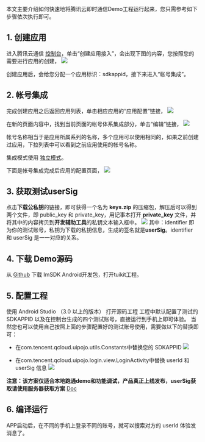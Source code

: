 
本文主要介绍如何快速地将腾讯云即时通信Demo工程运行起来，您只需参考如下步骤依次执行即可。

## 1. 创建应用
进入腾讯云通信 [控制台](https://console.cloud.tencent.com/avc/list)，单击“创建应用接入”，会出现下图的内容，您按照您的需要进行应用的创建，
![](https://main.qcloudimg.com/raw/14a392ce346a812dca533282692d8360.png)

创建应用后，会给您分配一个应用标识：sdkappid，接下来进入“帐号集成”。

## 2. 帐号集成
完成创建应用之后返回应用列表，单击相应应用的“应用配置”链接，
![](https://main.qcloudimg.com/raw/944ba26dbf293fd971eb20ee40d0d672.png)

在新的页面内容中，找到当前页面的帐号体系集成部分，单击“编辑”链接，
![](https://main.qcloudimg.com/raw/32b3023bee01dbb4214d6efb6d214921.png)

帐号名称相当于是应用所属系列的名称，多个应用可以使用相同的，如果之前创建过应用，下拉列表中可以看到之前应用使用的帐号名称。

集成模式使用 [独立模式](https://cloud.tencent.com/document/product/269/1507)。

下面是帐号集成完成后应用的配置页面，
![](https://main.qcloudimg.com/raw/70a9d5f3846dac7eb6a288aa3b425b9d.png)

## 3. 获取测试userSig
点击**下载公私钥**的链接，即可获得一个名为 **keys.zip** 的压缩包，解压后可以得到两个文件，即 public_key 和 private_key，用记事本打开 **private_key** 文件，并将其中的内容拷贝到**开发辅助工具**的私钥文本输入框中。
![](https://main.qcloudimg.com/raw/a1b9bb35760e1e52825c754bd3ef9a52.png)
其中：identifier 即为你的测试账号，私钥为下载的私钥信息，生成的签名就是**userSig**。identifier 和 userSig 是一一对应的关系。

## 4. 下载 Demo源码
从 [Github](https://github.com/TencentVideoCloudIM/TIMSDK) 下载 ImSDK Android开发包，打开tuikit工程。

## 5. 配置工程
使用 Android Studio （3.0 以上的版本）  打开源码工程
工程中默认配置了测试的 SDKAPPID 以及在控制台生成的四个测试账号，直接运行到手机上即可体验。
当然您也可以使用自己按照上面的步骤配置好的测试账号使用，需要做以下的替换即可：
 - 在com.tencent.qcloud.uipojo.utils.Constants中替换您的 SDKAPPID
![](https://main.qcloudimg.com/raw/b6cec2fd99c8350f4781304d96d28653.png)

- 在com.tencent.qcloud.uipojo.login.view.LoginActivity中替换 userId 和 userSig 信息
![](https://main.qcloudimg.com/raw/976f87fe676546bfc93fc3dcb04bc97e.png)

**注意：该方案仅适合本地跑通demo和功能调试，产品真正上线发布，userSig获取请使用服务器获取方案** [Doc](https://cloud.tencent.com/document/product/269/1507)

## 6. 编译运行
APP启动后，在不同的手机上登录不同的账号，就可以搜索对方的 userId 体验发消息了。